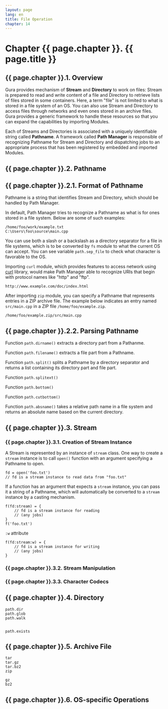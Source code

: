 ```yaml
---
layout: page
lang: en
title: File Operation
chapter: 14
---
```


# Chapter {{ page.chapter }}. {{ page.title }}

## {{ page.chapter }}.1. Overview

Gura provides mechanism of **Stream** and **Directory** to work on files:
Stream is prepared to read and write content of a file
and Directory to retrieve lists of files stored in some containers.
Here, a term "file" is not limited to what is stored in a file system of an OS.
You can also use Stream and Directory to access files through networks
and even ones stored in an archive files.
Gura provides a generic framework to handle these resources
so that you can expand the capabilities by importing Modules.

Each of Streams and Directories is associated with a uniquely identifiable string called **Pathname**.
A framework called **Path Manager** is responsible of recognizing Pathname for Stream and Directory
and dispatching jobs to an appropriate process
that has been registered by embedded and imported Modules.


## {{ page.chapter }}.2. Pathname

## {{ page.chapter }}.2.1. Format of Pathname

Pathname is a string that identifies Stream and Directory, which should be handled by Path Manager.

In default, Path Manager tries to recognize a Pathname as what is for ones stored in a file system.
Below are some of such examples:

    /home/foo/work/example.txt
    C:\Users\foo\source\main.cpp

You can use both a slash or a backslash as a directory separator for a file in file systems,
which is to be converted by `fs` module to what the current OS can accept.
You can see variable `path.sep_file` to check what character is favorable to the OS.

Importing `curl` module, which provides features to access network using [curl](http://curl.haxx.se/) library,
would make Path Manager able to recognize URIs that begin with protocol names like "http" and "ftp".

    http://www.example.com/doc/index.html

After importing `zip` module, you can specify a Pathname that represents entries in a ZIP archive file.
The example below indicates an entry named `src/main.cpp` in a ZIP file `/home/foo/example.zip`.

    /home/foo/example.zip/src/main.cpp


## {{ page.chapter }}.2.2. Parsing Pathname

Function `path.dirname()` extracts a directory part from a Pathanme.

Function `path.filename()` extracts a file part from a Pathname.

Function `path.split()` splits a Pathname by a directory separator
and returns a list containing its directory part and file part.

Function `path.splitext()`

Function `path.bottom()`

Function `path.cutbottom()`

Function `path.absname()` takes a relative path name in a file system
and returns an absolute name based on the current directory.


## {{ page.chapter }}.3. Stream

### {{ page.chapter }}.3.1. Creation of Stream Instance

A Stream is represented by an instance of `stream` class.
One way to create a `stream` instance is to call `open()` function
with an argument specifying a Pathname to open.

    fd = open('foo.txt')
    // fd is a stream instance to read data from "foo.txt"

If a function has an argument that expects a `stream` instance,
you can pass it a string of a Pathname,
which will automatically be converted to a `stream` instance by a casting mechanism.

    f(fd:stream) = {
        // fd is a stream instance for reading
        // (any jobs)
    }
    f('foo.txt')

`:w` attribute

    f(fd:stream:w) = {
        // fd is a stream instance for writing
        // (any jobs)
    }


### {{ page.chapter }}.3.2. Stream Manipulation

### {{ page.chapter }}.3.3. Character Codecs




## {{ page.chapter }}.4. Directory

    path.dir
    path.glob
    path.walk


    path.exists

## {{ page.chapter }}.5. Archive File

    tar
    tar.gz
    tar.bz2
    zip

    gz
    bz2

## {{ page.chapter }}.6. OS-specific Operations

